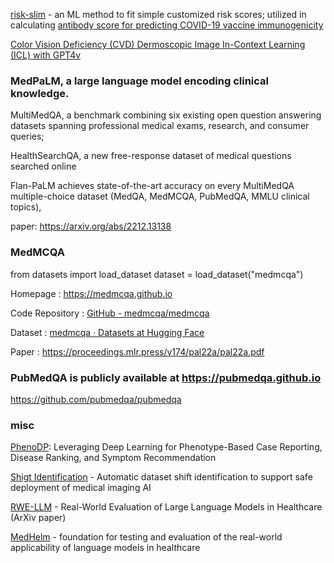 
[risk-slim](https://github.com/ustunb/risk-slim) - an ML method to fit simple customized risk scores; utilized in 
calculating [antibody score for predicting COVID-19 vaccine immunogenicity](https://www.medrxiv.org/content/10.1101/2022.07.05.22277283v1.full.pdf)

[Color Vision Deficiency (CVD) Dermoscopic Image In-Context Learning (ICL) with GPT4v](https://github.com/JingeW/CVD-Dermoscopic-Image-ICL-GPT4?tab=readme-ov-file)

### MedPaLM, a large language model encoding clinical knowledge. 

MultiMedQA, a benchmark combining six existing open question answering datasets spanning professional medical exams, research, and consumer queries; 

HealthSearchQA, a new free-response dataset of medical questions searched online

Flan-PaLM achieves state-of-the-art accuracy on every MultiMedQA multiple-choice dataset (MedQA, MedMCQA, PubMedQA, MMLU clinical topics),

paper: https://arxiv.org/abs/2212.13138



### MedMCQA
from datasets import load_dataset
dataset = load_dataset("medmcqa")


Homepage : https://medmcqa.github.io

Code Repository : [GitHub - medmcqa/medmcqa](https://github.com/medmcqa/medmcqa)

Dataset : [medmcqa · Datasets at Hugging Face](https://huggingface.co/datasets/medmcqa)

Paper : https://proceedings.mlr.press/v174/pal22a/pal22a.pdf

### PubMedQA is publicly available at https://pubmedqa.github.io

https://github.com/pubmedqa/pubmedqa

### misc

[PhenoDP](https://github.com/TianLab-Bioinfo/PhenoDP): Leveraging Deep Learning for Phenotype-Based Case Reporting, Disease Ranking, and Symptom Recommendation

[Shigt Identification](https://github.com/biomedia-mira/shift_identification) - Automatic dataset shift identification to support safe deployment of medical imaging AI

[RWE-LLM](https://www.medrxiv.org/content/10.1101/2025.03.17.25324157v1.full.pdf) - Real-World Evaluation of Large Language Models in Healthcare (ArXiv paper)

[MedHelm](https://crfm.stanford.edu/helm/medhelm/latest/) - foundation for testing and evaluation of the real-world applicability of language models in healthcare
